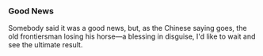 ### Good News

Somebody said it was a good news, but, as the Chinese saying goes, the old frontiersman losing his horse—a blessing in disguise, I'd like to wait and see the ultimate result.
